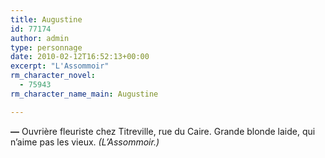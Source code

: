 ```yaml
---
title: Augustine
id: 77174
author: admin
type: personnage
date: 2010-02-12T16:52:13+00:00
excerpt: "L'Assommoir"
rm_character_novel:
  - 75943
rm_character_name_main: Augustine

---
```

**—** Ouvrière fleuriste chez Titreville, rue du Caire. Grande blonde laide, qui n&rsquo;aime pas les vieux. _(L&rsquo;Assommoir.)_